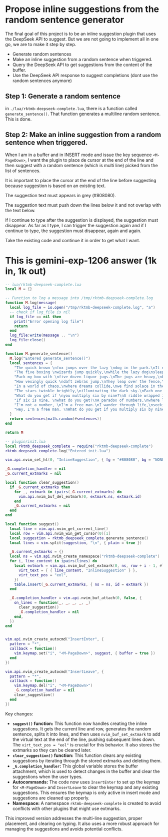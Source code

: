 # Propose inline suggestions from the random sentence generator

The final goal of this project is to be an inline suggestion plugin that uses the DeepSeek API to suggest.
But we are not going to implement all in one go, we are to make it step by step.

- Generate random sentences
- Make an inline suggestion from a random sentence when triggered.
- Query the DeepSeek API to get suggestions from the content of the buffer.
- Use the DeepSeek API response to suggest completions (dont use the random sentences anymore)

## Step 1: Generate a random sentence

in `./lua/rktmb-deepseek-complete.lua`, there is a function called `generate_sentence()`.
That function generates a multiline random sentence.
This is done.

## Step 2: Make an inline  suggestion from a random sentence when triggered.

When I am in a buffer and in INSERT mode and issue the key sequence `<M-PageDown>`,
I want the plugin to place de cursor at the end of the line and then suggest with a random sentence (which is multi line) picked from the list of sentences.

It is important to place the cursor at the end of the line before suggesting because suggestion is based on an existing text.

The suggestion text must appears in grey (#808080).

The suggestion text must push down the lines below it and not overlap with the text below.

If I continue to type after the suggestion is displayed, the suggestion must disappear.
As far as I type, I can trigger the suggestion again and if I continue to type, the suggestion must disappear, again and again.

Take the existing code and continue it in order to get what I want. 



# This is gemini-exp-1206 answer (1k in, 1k out)

```lua
-- lua/rktmb-deepseek-complete.lua
local M = {}

-- Function to log a message into /tmp/rktmb-deepseek-complete.log
function M.log(message)
  local log_file = io.open("/tmp/rktmb-deepseek-complete.log", "a")
  -- check if log_file is nil
  if log_file == nil then
    print("Error opening log file")
    return
  end
  log_file:write(message .. "\n")
  log_file:close()
end

function M.generate_sentence()
  M.log("Entered generate_sentence()")
  local sentences = {
    "The quick brown \nfox jumps over the lazy \ndog in the park.\nIt enjoys the sunny day.",
    "The five boxing \nwizards jump quickly,\nwhile the lazy dog\nsleeps under the tree.",
    "Pack my box with \nfive dozen liquor jugs.\nThe jugs are heavy,\nbut the party will be fun.",
    "How vexingly quick \ndaft zebras jump.\nThey leap over the fence,\nchasing after the butterflies.",
    "In a world of chaos,\nwhere dreams collide,\nwe find solace in the\nwhispers of the night.",
    "The stars twinkle brightly,\nilluminating the dark sky.\nEach one tells a story,\nwaiting to be discovered.",
    "What do you get if \nyou multiply six by nine?\nA riddle wrapped in mystery,\nwaiting for an answer.",
    "If six is nine, \nwhat do you get?\nA paradox of numbers,\nwhere logic takes a break.",
    "I'm not a number, \nI'm a free man.\nI wander through life,\nseeking adventures untold.",
    "Hey, I'm a free man. \nWhat do you get if you multiply six by nine?\nA question that lingers,\nlike a shadow in the dark.",
  }
  return sentences[math.random(#sentences)]
end

return M
```

```lua
-- plugin/init.lua
local rktmb_deepseek_complete = require("rktmb-deepseek-complete")
rktmb_deepseek_complete.log("Entered init.lua")

vim.api.nvim_set_hl(0, "InlineSuggestion", { fg = "#808080", bg = "NONE" })

_G.completion_handler = nil
_G.current_extmarks = nil

local function clear_suggestion()
  if _G.current_extmarks then
    for _, extmark in ipairs(_G.current_extmarks) do
      vim.api.nvim_buf_del_extmark(0, extmark.ns, extmark.id)
    end
    _G.current_extmarks = nil
  end
end

local function suggest()
  local line = vim.api.nvim_get_current_line()
  local row = vim.api.nvim_win_get_cursor(0)[1]
  local suggestion = rktmb_deepseek_complete.generate_sentence()
  local lines = vim.split(suggestion, "\n", { plain = true })

  _G.current_extmarks = {}
  local ns = vim.api.nvim_create_namespace("rktmb-deepseek-complete")
  for i, line_content in ipairs(lines) do
    local extmark = vim.api.nvim_buf_set_extmark(0, ns, row + i - 1, #line, {
      virt_text = { { line_content, "InlineSuggestion" } },
      virt_text_pos = "eol",
    })
    table.insert(_G.current_extmarks, { ns = ns, id = extmark })
  end

  _G.completion_handler = vim.api.nvim_buf_attach(0, false, {
    on_lines = function(_, _, _, _, _)
      clear_suggestion()
      _G.completion_handler = nil
    end,
  })
end


vim.api.nvim_create_autocmd("InsertEnter", {
  pattern = "*",
  callback = function()
    vim.keymap.set("i", "<M-PageDown>", suggest, { buffer = true })
  end
})

vim.api.nvim_create_autocmd("InsertLeave", {
  pattern = "*",
  callback = function()
    vim.keymap.del("i", "<M-PageDown>")
    _G.completion_handler = nil
    clear_suggestion()
  end
})
```

Key changes:

* **`suggest()` function:** This function now handles creating the inline suggestions. It gets the current line and row, generates the random sentence, splits it into lines, and then uses `nvim_buf_set_extmark` to add the virtual text at the end of the line, pushing subsequent lines down.  The `virt_text_pos = "eol"` is crucial for this behavior.  It also stores the extmarks so they can be cleared later.
* **`clear_suggestion()` function:** This function clears any existing suggestions by iterating through the stored extmarks and deleting them.
* **`_G.completion_handler`:** This global variable stores the buffer attachment, which is used to detect changes in the buffer and clear the suggestions when the user types.
* **Autocommands:**  The code now uses `InsertEnter` to set up the keymap for `<M-PageDown>` and `InsertLeave` to clear the keymap and any existing suggestions.  This ensures the keymap is only active in insert mode and suggestions are cleaned up properly.
* **Namespace:** A namespace `rktmb-deepseek-complete` is created to avoid conflicts with other plugins that might use extmarks.


This improved version addresses the multi-line suggestion, proper placement, and clearing on typing.  It also uses a more robust approach for managing the suggestions and avoids potential conflicts.
